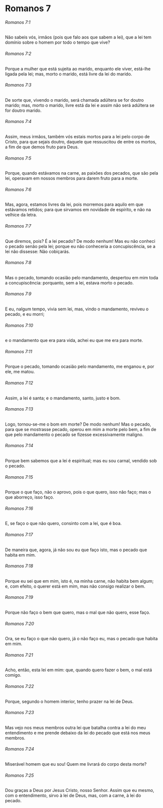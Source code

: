 # Romanos 7

###### Romanos 7:1

Não sabeis vós, irmãos (pois que falo aos que sabem a lei), que a lei tem domínio sobre o homem por todo o tempo que vive?

###### Romanos 7:2

Porque a mulher que está sujeita ao marido, enquanto ele viver, está-lhe ligada pela lei; mas, morto o marido, está livre da lei do marido.

###### Romanos 7:3

De sorte que, vivendo o marido, será chamada adúltera se for doutro marido; mas, morto o marido, livre está da lei e assim não será adúltera se for doutro marido.

###### Romanos 7:4

Assim, meus irmãos, também vós estais mortos para a lei pelo corpo de Cristo, para que sejais doutro, daquele que ressuscitou de entre os mortos, a fim de que demos fruto para Deus.

###### Romanos 7:5

Porque, quando estávamos na carne, as paixões dos pecados, que são pela lei, operavam em nossos membros para darem fruto para a morte.

###### Romanos 7:6

Mas, agora, estamos livres da lei, pois morremos para aquilo em que estávamos retidos; para que sirvamos em novidade de espírito, e não na velhice da letra.

###### Romanos 7:7

Que diremos, pois? É a lei pecado? De modo nenhum! Mas eu não conheci o pecado senão pela lei; porque eu não conheceria a concupiscência, se a lei não dissesse: Não cobiçarás.

###### Romanos 7:8

Mas o pecado, tomando ocasião pelo mandamento, despertou em mim toda a concupiscência: porquanto, sem a lei, estava morto o pecado.

###### Romanos 7:9

E eu, nalgum tempo, vivia sem lei, mas, vindo o mandamento, reviveu o pecado, e eu morri;

###### Romanos 7:10

e o mandamento que era para vida, achei eu que me era para morte.

###### Romanos 7:11

Porque o pecado, tomando ocasião pelo mandamento, me enganou e, por ele, me matou.

###### Romanos 7:12

Assim, a lei é santa; e o mandamento, santo, justo e bom.

###### Romanos 7:13

Logo, tornou-se-me o bom em morte? De modo nenhum! Mas o pecado, para que se mostrasse pecado, operou em mim a morte pelo bem, a fim de que pelo mandamento o pecado se fizesse excessivamente maligno.

###### Romanos 7:14

Porque bem sabemos que a lei é espiritual; mas eu sou carnal, vendido sob o pecado.

###### Romanos 7:15

Porque o que faço, não o aprovo, pois o que quero, isso não faço; mas o que aborreço, isso faço.

###### Romanos 7:16

E, se faço o que não quero, consinto com a lei, que é boa.

###### Romanos 7:17

De maneira que, agora, já não sou eu que faço isto, mas o pecado que habita em mim.

###### Romanos 7:18

Porque eu sei que em mim, isto é, na minha carne, não habita bem algum; e, com efeito, o querer está em mim, mas não consigo realizar o bem.

###### Romanos 7:19

Porque não faço o bem que quero, mas o mal que não quero, esse faço.

###### Romanos 7:20

Ora, se eu faço o que não quero, já o não faço eu, mas o pecado que habita em mim.

###### Romanos 7:21

Acho, então, esta lei em mim: que, quando quero fazer o bem, o mal está comigo.

###### Romanos 7:22

Porque, segundo o homem interior, tenho prazer na lei de Deus.

###### Romanos 7:23

Mas vejo nos meus membros outra lei que batalha contra a lei do meu entendimento e me prende debaixo da lei do pecado que está nos meus membros.

###### Romanos 7:24

Miserável homem que eu sou! Quem me livrará do corpo desta morte?

###### Romanos 7:25

Dou graças a Deus por Jesus Cristo, nosso Senhor. Assim que eu mesmo, com o entendimento, sirvo à lei de Deus, mas, com a carne, à lei do pecado.

